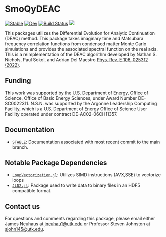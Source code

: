 # SmoQyDEAC

[![Stable](https://img.shields.io/badge/docs-stable-blue.svg)](https://SmoQySuite.github.io/SmoQyDEAC.jl/stable/) 
[![Dev](https://img.shields.io/badge/docs-dev-blue.svg)](https://SmoQySuite.github.io/SmoQyDEAC.jl/dev/)
[![Build Status](https://github.com/SmoQySuite/SmoQyDQMC.jl/actions/workflows/CI.yml/badge.svg?branch=main)](https://github.com/SmoQySuite/SmoQyDQMC.jl/actions/workflows/CI.yml?query=branch%3Amain)
![](https://img.shields.io/badge/Lifecycle-Maturing-007EC6g)

This packages utilizes the Differential Evolution for Analytic Continuation (DEAC) method. This package takes imaginary time and Matsubara frequency correlation functions from condensed matter Monte Carlo simulations and provides the associated spectral function on the real axis. This is a reimplementation of the DEAC algorithm developed by Nathan S. Nichols, Paul Sokol, and Adrian Del Maestro [Phys. Rev. E 106, 025312 (2022)](https://journals.aps.org/pre/abstract/10.1103/PhysRevE.106.025312).

## Funding

This work was supported by the U.S. Department of Energy, Office of Science, Office of Basic Energy Sciences, under Award Number DE-SC0022311. N.S.N. was supported by the Argonne Leadership Computing Facility, which is a U.S. Department of Energy Office of Science User Facility operated under contract DE-AC02-06CH11357. 

## Documentation

- [`STABLE`](https://SmoQySuite.github.io/SmoQyDEAC.jl/stable/): Documentation associated with most recent commit to the main branch.
<!-- - [`DEV`](https://SmoQySuite.github.io/SmoQyDEAC.jl/dev/): Documentation associated with most recent commit to the main branch. -->

## Notable Package Dependencies

- [`LoopVectorization.jl`](https://github.com/JuliaSIMD/LoopVectorization.jl): Utilizes SIMD instructions (AVX,SSE) to vectorize loops
- [`JLD2.jl`](https://github.com/JuliaIO/JLD2.jl): Package used to write data to binary files in an HDF5 compatible format. 


## Contact us

For questions and comments regarding this package, please email either James Neuhaus at [jneuhau1@utk.edu](mailto:jneuhau1@utk.edu) or Professor Steven Johnston at [sjohn145@utk.edu](mailto:sjohn145@utk.edu).
